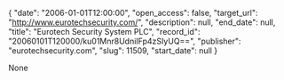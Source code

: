 {
  "date": "2006-01-01T12:00:00", 
  "open_access": false, 
  "target_url": "http://www.eurotechsecurity.com/", 
  "description": null, 
  "end_date": null, 
  "title": "Eurotech Security System PLC", 
  "record_id": "20060101T120000/ku01Mnr8UdniIFp4zSIyUQ==", 
  "publisher": "eurotechsecurity.com", 
  "slug": 11509, 
  "start_date": null
}

None